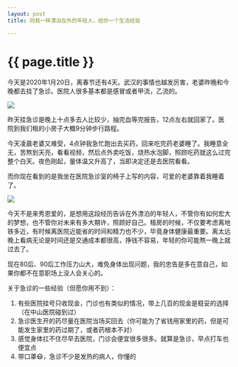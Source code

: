 ```yaml
---
layout: post
title: 同我一样漂泊在外的年轻人，给你一个生活经验

---
```


{{ page.title }}
================

今天是2020年1月20日，离春节还有4天。武汉的事情也越发厉害，老婆昨晚和今晚都去挂了急诊。医院人很多基本都是感冒或者甲流，乙流的。

![][image-1]

昨天挂急诊是晚上十点多去人比较少，抽完血等完报告，12点左右就回家了。医院到我们租的小房子大概9分钟步行路程。
 
今天凌晨老婆又难受，4点钟我急忙跑出去买药，回来吃完药老婆睡了。我睡意全无，苦熬到天亮，看看视频，然后点外卖吃饭，烧热水泡脚，照顾吃药就这么过完整个白天。夜色刚起，量体温又升高了，当即决定还是去医院看看。

而你现在看到的是我坐在医院急诊室的椅子上写的内容，可爱的老婆靠着我睡着了。

![][image-2]

今天不是来秀恩爱的，是想用这段经历告诉在外漂泊的年轻人，不管你有如何宏大的梦想，也不管你对未来有多大期许，照顾好自己。租房的时候，不仅要考虑离地铁多近，有时候离医院近能省的时间和精力也不少，毕竟身体健康最重要。离太远晚上看病无论是时间还是交通成本都很高，挣钱不容易，年轻的你可能熬一晚上就过去了。

现在80后、90后工作压力山大，难免身体出现问题，我的忠告是多在意自己，如果你都不在意职场上没人会关心的。

关于急诊的一些经验（但愿你用不到）：
1. 有些医院挂号只收现金，门诊也有类似的情况，带上几百的现金是稳妥的选择（在中山医院碰到过）
2. 急诊医生开的药尽量在医院当场买回去（你可能为了省钱用家里的药，但是可能发生家里的药过期了，或者药根本不对）
3. 感觉身体扛不住尽早去医院，门诊会便宜很多很多。就算是急诊，早点打车也便宜点
4. 带口罩😷，急诊不少是发热的病人，你懂的

[image-1]:	https://i.loli.net/2020/01/28/LB4ZeGDTCuzahQK.jpg
[image-2]:	https://i.loli.net/2020/01/28/ONKqniE2LXc1WTz.jpg